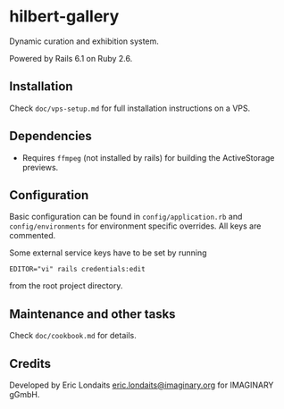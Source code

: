 # hilbert-gallery

Dynamic curation and exhibition system. 

Powered by Rails 6.1 on Ruby 2.6.

## Installation

Check `doc/vps-setup.md` for full installation instructions on a VPS.

## Dependencies

- Requires `ffmpeg` (not installed by rails) for building the ActiveStorage previews.

## Configuration

Basic configuration can be found in `config/application.rb` and `config/environments` for
environment specific overrides. All keys are commented.

Some external service keys have to be set by running

```
EDITOR="vi" rails credentials:edit
```

from the root project directory.

## Maintenance and other tasks

Check `doc/cookbook.md` for details.

## Credits

Developed by Eric Londaits <eric.londaits@imaginary.org> for IMAGINARY gGmbH.
